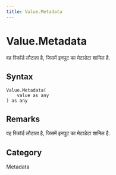 ```yaml
---
title: Value.Metadata
---
```


# Value.Metadata


वह रिकॉर्ड लौटाता है, जिसमें इनपुट का मेटाडेटा शामिल है.


## Syntax

```powerquery
Value.Metadata(
    value as any
) as any
```


## Remarks

वह रिकॉर्ड लौटाता है, जिसमें इनपुट का मेटाडेटा शामिल है.



## Category
Metadata
